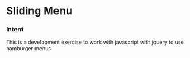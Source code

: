 # Sliding Menu

### Intent
This is a development exercise to work with javascript with jquery to use hamburger menus. 
